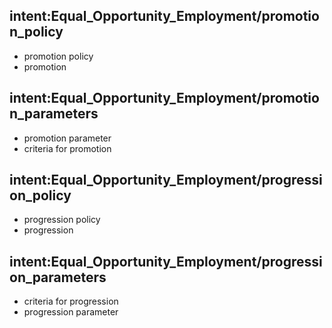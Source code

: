 ## intent:Equal_Opportunity_Employment/promotion_policy
- promotion policy
- promotion

## intent:Equal_Opportunity_Employment/promotion_parameters
- promotion parameter
- criteria for promotion

## intent:Equal_Opportunity_Employment/progression_policy
- progression policy
- progression

## intent:Equal_Opportunity_Employment/progression_parameters
- criteria for progression
- progression parameter
